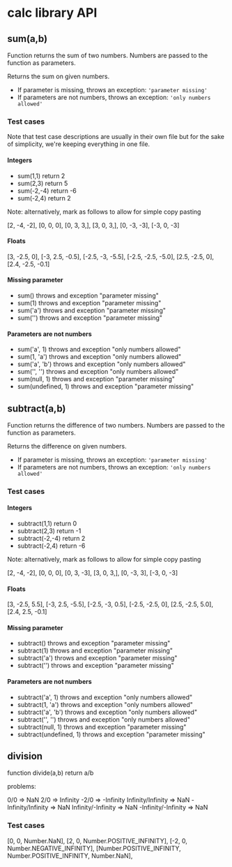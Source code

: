 # calc library API

## sum(a,b)

Function returns the sum of two numbers. Numbers are passed to the function as parameters.

Returns the sum on given numbers.

- If parameter is missing, throws an exception: `'parameter missing'`
- If parameters are not numbers, throws an exception: `'only numbers allowed'`

### Test cases

Note that test case descriptions are usually in their own file but for the sake of simplicity, we're keeping everything in one file.

#### Integers

- sum(1,1) return 2
- sum(2,3) return 5
- sum(-2,-4) return -6
- sum(-2,4) return 2

Note: alternatively, mark as follows to allow for simple copy pasting

[2, -4, -2],
[0, 0, 0],
[0, 3, 3,],
[3, 0, 3,],
[0, -3, -3],
[-3, 0, -3]

#### Floats

[3, -2.5, 0],
[-3, 2.5, -0.5],
[-2.5, -3, -5.5],
[-2.5, -2.5, -5.0],
[2.5, -2.5, 0],
[2.4, -2.5, -0.1]

#### Missing parameter

- sum() throws and exception "parameter missing"
- sum(1) throws and exception "parameter missing"
- sum('a') throws and exception "parameter missing"
- sum('') throws and exception "parameter missing"

#### Parameters are not numbers

- sum('a', 1) throws and exception "only numbers allowed"
- sum(1, 'a') throws and exception "only numbers allowed"
- sum('a', 'b') throws and exception "only numbers allowed"
- sum('', '') throws and exception "only numbers allowed"
- sum(null, 1) throws and exception "parameter missing"
- sum(undefined, 1) throws and exception "parameter missing"

## subtract(a,b)

Function returns the difference of two numbers. Numbers are passed to the function as parameters.

Returns the difference on given numbers.

- If parameter is missing, throws an exception: `'parameter missing'`
- If parameters are not numbers, throws an exception: `'only numbers allowed'`

### Test cases

#### Integers

- subtract(1,1) return 0
- subtract(2,3) return -1
- subtract(-2,-4) return 2
- subtract(-2,4) return -6

Note: alternatively, mark as follows to allow for simple copy pasting

[2, -4, -2],
[0, 0, 0],
[0, 3, -3],
[3, 0, 3,],
[0, -3, 3],
[-3, 0, -3]

#### Floats

[3, -2.5, 5.5],
[-3, 2.5, -5.5],
[-2.5, -3, 0.5],
[-2.5, -2.5, 0],
[2.5, -2.5, 5.0],
[2.4, 2.5, -0.1]

#### Missing parameter

- subtract() throws and exception "parameter missing"
- subtract(1) throws and exception "parameter missing"
- subtract('a') throws and exception "parameter missing"
- subtract('') throws and exception "parameter missing"

#### Parameters are not numbers

- subtract('a', 1) throws and exception "only numbers allowed"
- subtract(1, 'a') throws and exception "only numbers allowed"
- subtract('a', 'b') throws and exception "only numbers allowed"
- subtract('', '') throws and exception "only numbers allowed"
- subtract(null, 1) throws and exception "parameter missing"
- subtract(undefined, 1) throws and exception "parameter missing"

## division

function divide(a,b) return a/b

problems:

0/0 => NaN
2/0 => Infinity
-2/0 => -Infinity
Infinity/Infinity => NaN
-Infinity/Infinity => NaN
Infinity/-Infinity => NaN
-Infinity/-Infinity => NaN

### Test cases

[0, 0, Number.NaN],
[2, 0, Number.POSITIVE_INFINITY],
[-2, 0, Number.NEGATIVE_INFINITY],
[Number.POSITIVE_INFINITY, Number.POSITIVE_INFINITY, Number.NaN],
